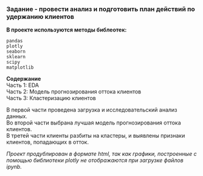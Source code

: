 ### Задание - провести анализ и подготовить план действий по удержанию клиентов

**В проекте используются методы библеотек:**  
```
pandas
plotly
seaborn
sklearn
scipy
matplotlib
```
**Содержание**  
Часть 1: EDA  
Часть 2: Модель прогнозирования оттока клиентов  
Часть 3: Кластеризацию клиентов  

В первой части проведена загрузка и исследовательский анализ данных.   
Во второй части выбрана лучшая модель прогнозирования оттока клиентов.  
В третей части клиенты разбиты на кластеры, и выявлены признаки клиентов, попадающих в отток.

*Проект продублирован в формате html, так как графики, построенные с помощью библиотеки plotly не отображаются при загрузке файлов ipynb.*
